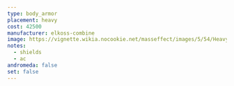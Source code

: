 ```yaml
---
type: body_armor
placement: heavy
cost: 42500
manufacturer: elkoss-combine
image: https://vignette.wikia.nocookie.net/masseffect/images/5/54/Heavy-human-Gladiator.png/revision/latest/scale-to-width-down/160?cb=20100209161008
notes:
  - shields
  - ac
andromeda: false
set: false
---
```

